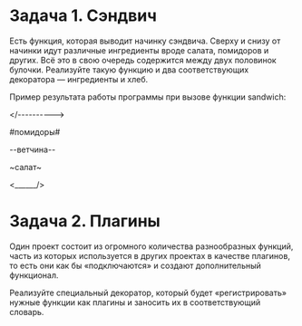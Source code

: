 # Задача 1. Сэндвич

Есть функция, которая выводит начинку сэндвича. Сверху и снизу от начинки идут различные ингредиенты вроде салата, помидоров и других. Всё это в свою очередь содержится между двух половинок булочки. Реализуйте такую функцию и два соответствующих декоратора — ингредиенты и хлеб.

Пример результата работы программы при вызове функции sandwich:

</----------\>

#помидоры#

--ветчина--

~салат~

<\______/>



# Задача 2. Плагины

Один проект состоит из огромного количества разнообразных функций, часть из которых используется в других проектах в качестве плагинов, то есть они как бы «подключаются» и создают дополнительный функционал.

Реализуйте специальный декоратор, который будет «регистрировать» нужные функции как плагины и заносить их в соответствующий словарь. 